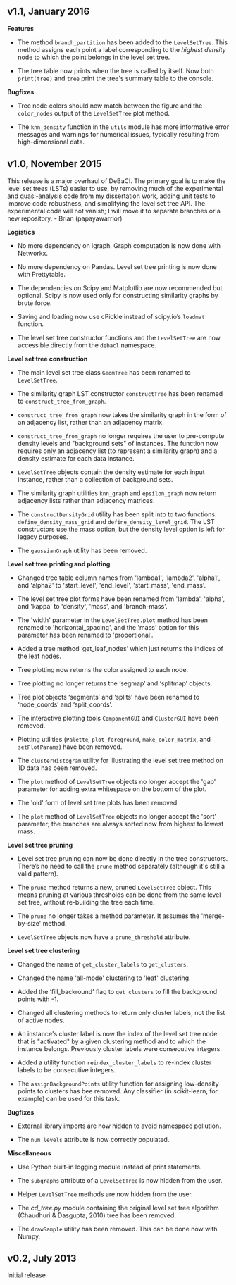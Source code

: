 v1.1, January 2016
------------------
**Features**
- The method `branch_partition` has been added to the `LevelSetTree`. This
  method assigns each point a label corresponding to the *highest density* node
  to which the point belongs in the level set tree.

- The tree table now prints when the tree is called by itself. Now both
  `print(tree)` and `tree` print the tree's summary table to the console.

**Bugfixes**
- Tree node colors should now match between the figure and the `color_nodes`
  output of the `LevelSetTree` plot method.

- The `knn_density` function in the `utils` module has more informative error
  messages and warnings for numerical issues, typically resulting from
  high-dimensional data.

v1.0, November 2015
-------------------
This release is a major overhaul of DeBaCl. The primary goal is to make the
level set trees (LSTs) easier to use, by removing much of the experimental and
quasi-analysis code from my dissertation work, adding unit tests to improve
code robustness, and simplifying the level set tree API. The experimental code
will not vanish; I will move it to separate branches or a new repository.
    - Brian (papayawarrior)

**Logistics**
- No more dependency on igraph. Graph computation is now done with Networkx.

- No more dependency on Pandas. Level set tree printing is now done with
  Prettytable.

- The dependencies on Scipy and Matplotlib are now recommended but optional.
  Scipy is now used only for constructing similarity graphs by brute force.

- Saving and loading now use cPickle instead of scipy.io’s `loadmat` function.

- The level set tree constructor functions and the `LevelSetTree` are now
  accessible directly from the `debacl` namespace.

**Level set tree construction**
- The main level set tree class `GeomTree` has been renamed to `LevelSetTree`.

- The similarity graph LST constructor `constructTree` has been renamed to
  `construct_tree_from_graph`.

- `construct_tree_from_graph` now takes the similarity graph in the form of an
  adjacency list, rather than an adjacency matrix.

- `construct_tree_from_graph` no longer requires the user to pre-compute
  density levels and "background sets" of instances. The function now requires only an adjacency list (to represent a similarity graph) and a density estimate for each data instance.

- `LevelSetTree` objects contain the density estimate for each input instance,
  rather than a collection of background sets.

- The similarity graph utilities `knn_graph` and `epsilon_graph` now return
  adjacency lists rather than adjacency matrices.

- The `constructDensityGrid` utility has been split into to two functions:
  `define_density_mass_grid` and `define_density_level_grid`. The LST
  constructors use the mass option, but the density level option is left for
  legacy purposes.

- The `gaussianGraph` utility has been removed.

**Level set tree printing and plotting**
- Changed tree table column names from 'lambda1', 'lambda2', 'alpha1', and
  'alpha2' to 'start_level', 'end_level', 'start_mass', 'end_mass'.

- The level set tree plot forms have been renamed from 'lambda', 'alpha', and
  'kappa' to 'density', 'mass', and 'branch-mass'.

- The 'width' parameter in the `LevelSetTree.plot` method has been renamed to
  'horizontal_spacing', and the 'mass' option for this parameter has been
  renamed to 'proportional'.

- Added a tree method ‘get_leaf_nodes’ which just returns the indices of the
  leaf nodes.

- Tree plotting now returns the color assigned to each node.

- Tree plotting no longer returns the ‘segmap’ and ‘splitmap’ objects.

- Tree plot objects ‘segments’ and ‘splits’ have been renamed to ‘node_coords’
  and ‘split_coords’.

- The interactive plotting tools `ComponentGUI` and `ClusterGUI` have been
  removed.

- Plotting utilities (`Palette`, `plot_foreground`, `make_color_matrix`, and
  `setPlotParams`) have been removed.

- The `clusterHistogram` utility for illustrating the level set tree method on
  1D data has been removed.

- The `plot` method of `LevelSetTree` objects no longer accept the 'gap'
  parameter for adding extra whitespace on the bottom of the plot.

- The 'old' form of level set tree plots has been removed.

- The `plot` method of `LevelSetTree` objects no longer accept the 'sort'
  parameter; the branches are always sorted now from highest to lowest mass.

**Level set tree pruning**
- Level set tree pruning can now be done directly in the tree constructors.
  There’s no need to call the `prune` method separately (although it's still a
  valid pattern).

- The `prune` method returns a new, pruned `LevelSetTree` object. This means
  pruning at various thresholds can be done from the same level set tree,
  without re-building the tree each time.

- The `prune` no longer takes a method parameter. It assumes the
  'merge-by-size' method.

- `LevelSetTree` objects now have a `prune_threshold` attribute.

**Level set tree clustering**
- Changed the name of `get_cluster_labels` to `get_clusters`.

- Changed the name 'all-mode' clustering to 'leaf' clustering.

- Added the ‘fill_backround’ flag to `get_clusters` to fill the background
  points with -1.

- Changed all clustering methods to return only cluster labels, not the list of
  active nodes.

- An instance's cluster label is now the index of the level set tree node that
  is "activated" by a given clustering method and to which the instance
  belongs. Previously cluster labels were consecutive integers.

- Added a utility function `reindex_cluster_labels` to re-index cluster labels
  to be consecutive integers.

- The `assignBackgroundPoints` utility function for assigning low-density
  points to clusters has bee removed. Any classifier (in scikit-learn, for
  example) can be used for this task.

**Bugfixes**
- External library imports are now hidden to avoid namespace pollution.
 
- The `num_levels` attribute is now correctly populated.

**Miscellaneous**
- Use Python built-in logging module instead of print statements.

- The `subgraphs` attribute of a `LevelSetTree` is now hidden from the user.

- Helper `LevelSetTree` methods are now hidden from the user.

- The *cd_tree.py* module containing the original level set tree algorithm
  (Chaudhuri & Dasgupta, 2010) tree has been removed.
  
- The `drawSample` utility has been removed. This can be done now with Numpy.
 
v0.2, July 2013
---------------
Initial release

